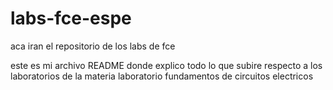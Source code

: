 # labs-fce-espe
aca iran el repositorio de los labs de fce 

este es mi archivo README donde explico todo lo que subire respecto a los laboratorios de la materia laboratorio fundamentos de circuitos electricos 
